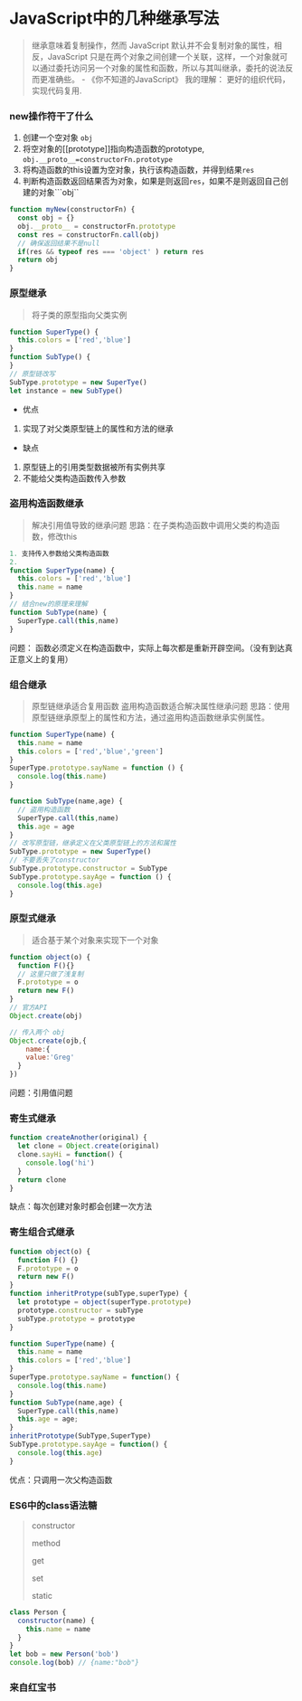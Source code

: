 # JavaScript中的几种继承写法
> 继承意味着复制操作，然而 JavaScript 默认并不会复制对象的属性，相反，JavaScript 只是在两个对象之间创建一个关联，这样，一个对象就可以通过委托访问另一个对象的属性和函数，所以与其叫继承，委托的说法反而更准确些。 - 《你不知道的JavaScript》
>我的理解： 更好的组织代码，实现代码复用.
### new操作符干了什么
1. 创建一个空对象 ``obj``
2. 将空对象的[[prototype]]指向构造函数的prototype, ```obj.__proto__=constructorFn.prototype```
3. 将构造函数的this设置为空对象，执行该构造函数，并得到结果```res```
4. 判断构造函数返回结果否为对象，如果是则返回```res```，如果不是则返回自己创建的对象```obj``

```js
function myNew(constructorFn) {
  const obj = {}
  obj.__proto__ = constructorFn.prototype
  const res = constructorFn.call(obj)
  // 确保返回结果不是null
  if(res && typeof res === 'object' ) return res
  return obj
}
```

### 原型继承
> 将子类的原型指向父类实例
```js
function SuperType() {
  this.colors = ['red','blue']
}
function SubType() {
}
// 原型链改写
SubType.prototype = new SuperTye()
let instance = new SubType()
```
- 优点
1. 实现了对父类原型链上的属性和方法的继承
- 缺点
1. 原型链上的引用类型数据被所有实例共享
2. 不能给父类构造函数传入参数

### 盗用构造函数继承
> 解决引用值导致的继承问题
> 思路：在子类构造函数中调用父类的构造函数，修改this

```js
1. 支持传入参数给父类构造函数
2. 
function SuperType(name) {
  this.colors = ['red','blue']
  this.name = name
}
// 结合new的原理来理解
function SubType(name) {
  SuperType.call(this,name)
}
```
问题： 函数必须定义在构造函数中，实际上每次都是重新开辟空间。（没有到达真正意义上的复用）

### 组合继承

> 原型链继承适合复用函数
> 盗用构造函数适合解决属性继承问题
> 思路：使用原型链继承原型上的属性和方法，通过盗用构造函数继承实例属性。

```js
function SuperType(name) {
  this.name = name
  this.colors = ['red','blue','green']
}
SuperType.prototype.sayName = function () {
  console.log(this.name)
}

function SubType(name,age) {
  // 盗用构造函数
  SuperType.call(this,name)
  this.age = age
}
// 改写原型链，继承定义在父类原型链上的方法和属性
SubType.prototype = new SuperType()
// 不要丢失了constructor
SubType.prototype.constructor = SubType
SubType.prototype.sayAge = function () {
  console.log(this.age)
}
```

### 原型式继承
> 适合基于某个对象来实现下一个对象

```js
function object(o) {
  function F(){}
  // 这里只做了浅复制
  F.prototype = o
  return new F()
}
// 官方API
Object.create(obj)

// 传入两个 obj
Object.create(ojb,{
	name:{
    value:'Greg'
  }
})
```
问题：引用值问题
### 寄生式继承
```js
function createAnother(original) {
  let clone = Object.create(original)
  clone.sayHi = function() {
    console.log('hi')
  }
  return clone
}
```
缺点：每次创建对象时都会创建一次方法
### 寄生组合式继承
```js
function object(o) {
  function F() {}
  F.prototype = o
  return new F()
}
function inheritProtype(subType,superType) {
  let prototype = object(superType.prototype)
  prototype.constructor = subType
  subType.prototype = prototype
}

function SuperType(name) {
  this.name = name
  this.colors = ['red','blue']
}
SuperType.prototype.sayName = function() {
  console.log(this.name)
}
function SubType(name,age) {
  SuperType.call(this,name)
  this.age = age;
}
inheritPrototype(SubType,SuperType)
SubType.prototype.sayAge = function() {
  console.log(this.age)
}
```
优点：只调用一次父构造函数
### ES6中的class语法糖
> constructor
>
> method
>
> get 
>
> set
>
> static

```js
class Person {
  constructor(name) {
    this.name = name
  }
}
let bob = new Person('bob')
console.log(bob) // {name:"bob"}
```

### 来自红宝书